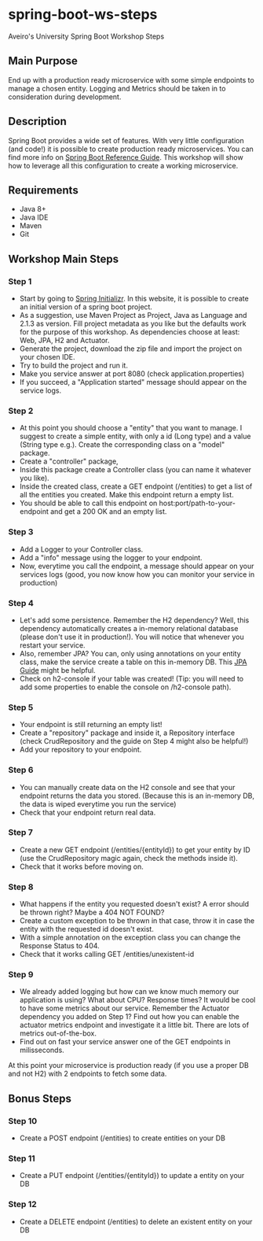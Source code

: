 # spring-boot-ws-steps
Aveiro's University Spring Boot Workshop Steps

## Main Purpose
End up with a production ready microservice with some simple endpoints to manage a chosen entity. Logging and Metrics should be taken in to consideration during development.

## Description
Spring Boot provides a wide set of features. With very little configuration (and code!) it is possible to create production ready microservices. You can find more info on [Spring Boot Reference Guide](https://docs.spring.io/spring-boot/docs/current/reference/html/). This workshop will show how to leverage all this configuration to create a working microservice.

## Requirements
* Java 8+
* Java IDE
* Maven
* Git

## Workshop Main Steps
### Step 1
* Start by going to [Spring Initializr](https://start.spring.io/). In this website, it is possible to create an initial version of a spring boot project. 
* As a suggestion, use Maven Project as Project, Java as Language and 2.1.3 as version. Fill project metadata as you like but the defaults work for the purpose of this workshop. As dependencies choose at least: Web, JPA, H2 and Actuator.
* Generate the project, download the zip file and import the project on your chosen IDE.
* Try to build the project and run it. 
* Make you service answer at port 8080 (check application.properties)
* If you succeed, a "Application started" message should appear on the service logs.

### Step 2
* At this point you should choose a "entity" that you want to manage. I suggest to create a simple entity, with only a id (Long type) and a value (String type e.g.). Create the corresponding class on a "model" package.
* Create a "controller" package,
* Inside this package create a Controller class (you can name it whatever you like).
* Inside the created class, create a GET endpoint (/entities) to get a list of all the entities you created. Make this endpoint return a empty list.
* You should be able to call this endpoint on host:port/path-to-your-endpoint and get a 200 OK and an empty list.

### Step 3
* Add a Logger to your Controller class. 
* Add a "info" message using the logger to your endpoint.
* Now, everytime you call the endpoint, a message should appear on your services logs (good, you now know how you can monitor your service in production)

### Step 4
* Let's add some persistence. Remember the H2 dependency? Well, this dependency automatically creates a in-memory relational database (please don't use it in production!). You will notice that whenever you restart your service. 
* Also, remember JPA? You can, only using annotations on your entity class, make the service create a table on this in-memory DB. This [JPA Guide](https://spring.io/guides/gs/accessing-data-jpa/) might be helpful.
* Check on h2-console if your table was created! (Tip: you will need to add some properties to enable the console on /h2-console path).

### Step 5
* Your endpoint is still returning an empty list!
* Create a "repository" package and inside it, a Repository interface (check CrudRepository and the guide on Step 4 might also be helpful!)
* Add your repository to your endpoint.

### Step 6
* You can manually create data on the H2 console and see that your endpoint returns the data you stored. (Because this is an in-memory DB, the data is wiped everytime you run the service)
* Check that your endpoint return real data.

### Step 7
* Create a new GET endpoint (/entities/{entityId}) to get your entity by ID (use the CrudRepository magic again, check the methods inside it).
* Check that it works before moving on.

### Step 8
* What happens if the entity you requested doesn't exist? A error should be thrown right? Maybe a 404 NOT FOUND?
* Create a custom exception to be thrown in that case, throw it in case the entity with the requested id doesn't exist.
* With a simple annotation on the exception class you can change the Response Status to 404. 
* Check that it works calling GET /entities/unexistent-id

### Step 9
* We already added logging but how can we know much memory our application is using? What about CPU? Response times? It would be cool to have some metrics about our service. Remember the Actuator dependency you added on Step 1? Find out how you can enable the actuator metrics endpoint and investigate it a little bit. There are lots of metrics out-of-the-box.
* Find out on fast your service answer one of the GET endpoints in milisseconds.

At this point your microservice is production ready (if you use a proper DB and not H2) with 2 endpoints to fetch some data.

## Bonus Steps
### Step 10
* Create a POST endpoint (/entities) to create entities on your DB

### Step 11
* Create a PUT endpoint (/entities/{entityId}) to update a entity on your DB

### Step 12
* Create a DELETE endpoint (/entities) to delete an existent entity on your DB




